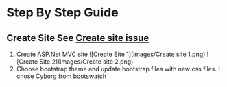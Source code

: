 # Step By Step Guide

## Create Site See [Create site issue](https://github.com/VBDev2Dev/VBStore/pull/3)
1. Create ASP.Net MVC site  ![Create Site 1](images/Create site 1.png)  ![Create Site 2](images/Create site 2.png)
1. Choose bootstrap theme and update bootstrap files with new css files.  I chose [Cyborg from bootswatch](https://bootswatch.com/cyborg/)
